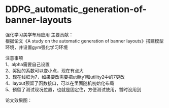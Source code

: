 # DDPG_automatic_generation-of-banner-layouts
强化学习美学布局应用
主要贡献：  
根据论文《A study on the automatic generation of banner layouts》搭建模型环境，并设置gym强化学习环境  

注意事项  
1、alpha需要自己设置  
2、奖励的系数可以变小点，现在有点大  
3、现在线框为7，如果要改需要把utility1和utility2中的7更改  
4、layout预留了函数接口，可以在里面随机初始化布局  
5、预留了测试现况位置，也就是固定住，方便测试使用，暂时没用到  
  
论文效果图：  

